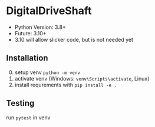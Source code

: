 # DigitalDriveShaft

- Python Version: 3.8+
- Future: 3.10+
- 3.10 will allow slicker code, but is not needed yet

## Installation

0. setup venv `python -m venv .`
1. activate venv (Windows: `venv\Scripts\activate`, Linux)
2. install requrements with `pip install -e .`


## Testing

run `pytest` in venv